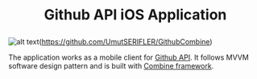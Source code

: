 # <p align="center">Github API iOS Application</p> 
![alt text](https://circleci.com/gh/UmutSERIFLER/GithubCombine.svg?style=svg)(https://github.com/UmutSERIFLER/GithubCombine)

The application works as a mobile client for [Github API](https://docs.github.com/en/rest). It follows MVVM software design pattern and is built with [Combine framework](https://developer.apple.com/documentation/combine/).

